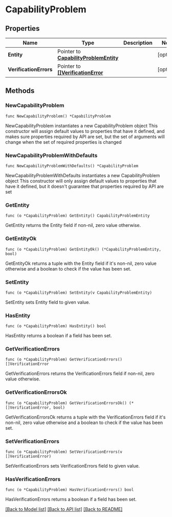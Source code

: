 # CapabilityProblem

## Properties

Name | Type | Description | Notes
------------ | ------------- | ------------- | -------------
**Entity** | Pointer to [**CapabilityProblemEntity**](CapabilityProblemEntity.md) |  | [optional] 
**VerificationErrors** | Pointer to [**[]VerificationError**](VerificationError.md) |  | [optional] 

## Methods

### NewCapabilityProblem

`func NewCapabilityProblem() *CapabilityProblem`

NewCapabilityProblem instantiates a new CapabilityProblem object
This constructor will assign default values to properties that have it defined,
and makes sure properties required by API are set, but the set of arguments
will change when the set of required properties is changed

### NewCapabilityProblemWithDefaults

`func NewCapabilityProblemWithDefaults() *CapabilityProblem`

NewCapabilityProblemWithDefaults instantiates a new CapabilityProblem object
This constructor will only assign default values to properties that have it defined,
but it doesn't guarantee that properties required by API are set

### GetEntity

`func (o *CapabilityProblem) GetEntity() CapabilityProblemEntity`

GetEntity returns the Entity field if non-nil, zero value otherwise.

### GetEntityOk

`func (o *CapabilityProblem) GetEntityOk() (*CapabilityProblemEntity, bool)`

GetEntityOk returns a tuple with the Entity field if it's non-nil, zero value otherwise
and a boolean to check if the value has been set.

### SetEntity

`func (o *CapabilityProblem) SetEntity(v CapabilityProblemEntity)`

SetEntity sets Entity field to given value.

### HasEntity

`func (o *CapabilityProblem) HasEntity() bool`

HasEntity returns a boolean if a field has been set.

### GetVerificationErrors

`func (o *CapabilityProblem) GetVerificationErrors() []VerificationError`

GetVerificationErrors returns the VerificationErrors field if non-nil, zero value otherwise.

### GetVerificationErrorsOk

`func (o *CapabilityProblem) GetVerificationErrorsOk() (*[]VerificationError, bool)`

GetVerificationErrorsOk returns a tuple with the VerificationErrors field if it's non-nil, zero value otherwise
and a boolean to check if the value has been set.

### SetVerificationErrors

`func (o *CapabilityProblem) SetVerificationErrors(v []VerificationError)`

SetVerificationErrors sets VerificationErrors field to given value.

### HasVerificationErrors

`func (o *CapabilityProblem) HasVerificationErrors() bool`

HasVerificationErrors returns a boolean if a field has been set.


[[Back to Model list]](../README.md#documentation-for-models) [[Back to API list]](../README.md#documentation-for-api-endpoints) [[Back to README]](../README.md)


